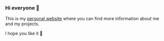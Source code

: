 ### Hi everyone 👋

This is my [personal website](https://ocrim1996.github.io) where you can find more information about me and my projects.

I hope you like it 🤙
